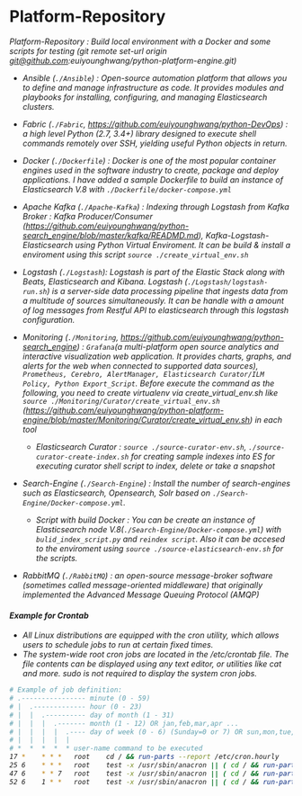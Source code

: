 # Platform-Repository
<i>Platform-Repository : Build local environment with a Docker and some scripts for testing (<i>git remote set-url origin git@github.com:euiyounghwang/python-platform-engine.git</i>)

- Ansible (`./Ansible`) : Open-source automation platform that allows you to define and manage infrastructure as code. It provides modules and playbooks for installing, configuring, and managing Elasticsearch clusters.
- Fabric (`./Fabric`, https://github.com/euiyounghwang/python-DevOps) : a high level Python (2.7, 3.4+) library designed to execute shell commands remotely over SSH, yielding useful Python objects in return. 
- Docker (`./Dockerfile`) : Docker is one of the most popular container engines used in the software industry to create, package and deploy applications. I have added a sample Dockerfile to build an instance of Elasticsearch V.8 with `./Dockerfile/docker-compose.yml`
- Apache Kafka (`./Apache-Kafka`) : Indexing through Logstash from Kafka Broker : Kafka Producer/Consumer (https://github.com/euiyounghwang/python-search_engine/blob/master/kafka/READMD.md), Kafka-Logstash-Elasticsearch using Python Virtual Enviroment. It can be build & install a enviroment using this script `source ./create_virtual_env.sh`
- Logstash (`./Logstash`): Logstash is part of the Elastic Stack along with Beats, Elasticsearch and Kibana. Logstash (`./Logstash/logstash-run.sh`) is a server-side data processing pipeline that ingests data from a multitude of sources simultaneously. It can be handle with a amount of log messages from Restful API to elasticsearch through this logstash configuration.
- Monitoring (`./Monitoring`, https://github.com/euiyounghwang/python-search_engine) : `Grafana`(a multi-platform open source analytics and interactive visualization web application. It provides charts, graphs, and alerts for the web when connected to supported data sources), `Prometheus, Cerebro, AlertManager, Elasticsearch Curator/ILM Policy, Python Export_Script`. Before execute the command as the following, you need to create virtualenv via create_virtual_env.sh like  `source ./Monitoring/Curator/create_virtual_env.sh` (https://github.com/euiyounghwang/python-platform-engine/blob/master/Monitoring/Curator/create_virtual_env.sh) in each tool
    - Elasticsearch Curator : `source ./source-curator-env.sh`, `./source-curator-create-index.sh` for creating sample indexes into ES for executing curator shell script to index, delete or take a snapshot

- Search-Engine (`./Search-Engine`) : Install the number of search-engines such as Elasticsearch, Opensearch, Solr based on `./Search-Engine/Docker-compose.yml`. 
    - Script with build Docker : You can be create an instance of Elasticsearch node V.8(`./Search-Engine/Docker-compose.yml`) with `bulid_index_script.py` and `reindex script`. Also it can be accesed to the enviroment using `source ./source-elasticsearch-env.sh` for the scripts.
    
- RabbitMQ (`./RabbitMQ`) : an open-source message-broker software (sometimes called message-oriented middleware) that originally implemented the Advanced Message Queuing Protocol (AMQP)


#### Example for Crontab
- All Linux distributions are equipped with the cron utility, which allows users to schedule jobs to run at certain fixed times.
- The system-wide root cron jobs are located in the /etc/crontab file. The file contents can be displayed using any text editor, or utilities like cat and more. sudo is not required to display the system cron jobs.
```bash
# Example of job definition:
# .---------------- minute (0 - 59)
# |  .------------- hour (0 - 23)
# |  |  .---------- day of month (1 - 31)
# |  |  |  .------- month (1 - 12) OR jan,feb,mar,apr ...
# |  |  |  |  .---- day of week (0 - 6) (Sunday=0 or 7) OR sun,mon,tue,wed,thu,fri,sat
# |  |  |  |  |
# *  *  *  *  * user-name command to be executed
17 *	* * *	root    cd / && run-parts --report /etc/cron.hourly
25 6	* * *	root	test -x /usr/sbin/anacron || ( cd / && run-parts --report /etc/cron.daily )
47 6	* * 7	root	test -x /usr/sbin/anacron || ( cd / && run-parts --report /etc/cron.weekly )
52 6	1 * *	root	test -x /usr/sbin/anacron || ( cd / && run-parts --report /etc/cron.monthly )